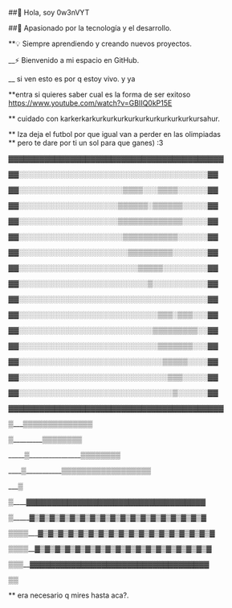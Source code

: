  ##👋 Hola, soy 0w3nVYT

##🚀 Apasionado por la tecnología y el desarrollo.


**💡 Siempre aprendiendo y creando nuevos proyectos.


__⚡ Bienvenido a mi espacio en GitHub.

__ si ven esto es por q estoy vivo. y ya

**entra si quieres saber cual es la forma de ser exitoso
https://www.youtube.com/watch?v=GBIIQ0kP15E

** cuidado con karkerkarkurkurkurkurkurkurkurkurkurkursahur.

** Iza deja el futbol por que igual van a perder en las olimpiadas  
** pero te dare por ti un sol para que ganes)  :3


▓▓▓▓▓▓▓▓▓▓▓▓▓▓▓▓▓▓▓▓▓▓▓▓▓▓▓▓▓▓▓▓▓▓▓▓▓▓▓▓▓▓

▓▓░░░░░░░░░░░░░░░░░░░░░░░░░░░░░░░░░░░░░░▓▓

▓▓░░░░░░░░░░░░░░░░░░░░░▒▒▒▒░░░▒▒▒▒░░░░░░▓▓

▓▓░░░░░░░░░░░░░░░░░░░░▒▒▒▒▒▒░▒▒▒▒▒▒░░░░░▓▓

▓▓░░░░░░░░░░░░░░░░░░░░▒▒▒▒▒▒▒▒▒▒▒▒▒░░░░░▓▓

▓▓░░░░░░░░░░░░░░░░░░░░░▒▒▒▒▒▒▒▒▒▒▒░░░░░░▓▓

▓▓░░░░░░░░░░░░░░░░░░░░░░▒▒▒▒▒▒▒▒▒░░░░░░░▓▓

▓▓░░░░░░░░░░░░░░░░░░░░░░░░▒▒▒▒▒░░░░░░░░░▓▓

▓▓░░░░░░░░░░░░░░░░░░░░░░░░░░▒░░░░░░░░░░░▓▓

▓▓░░░░░░░░░░░░░░░░░░░░░░░░░░░░░░░░░░░░░░▓▓

▓▓░░░░░░░░░░░░░░░░░░░░░░░░░░░░▒▒▒░▒▒▒░░░▓▓

▓▓░░░░░░░░░░░░░░░░░░░░░░░░░░░▒▒▒▒▒▒▒▒▒░░▓▓

▓▓░░░░░░░░░░░░░░░░░░░░░░░░░░░░▒▒▒▒▒▒▒░░░▓▓

▓▓░░░░░░░░░░░░░░░░░░░░░░░░░░░░░▒▒▒▒▒░░░░▓▓

▓▓░░░░░░░░░░░░░░░░░░░░░░░░░░░░░░▒▒▒░░░░░▓▓

▓▓░░░░░░░░░░░░░░░░░░░░░░░░░░░░░░░▒░░░░░░▓▓

▓▓▓▓▓▓▓▓▓▓▓▓▓▓▓▓▓▓▓▓▓▓▓▓▓▓▓▓▓▓▓▓▓▓▓▓▓▓▓▓▓▓

_______▒__________▒▒▒▒▒▒▒▒▒▒▒▒▒▒

______▒_______________▒▒▒▒▒▒▒▒

_____▒________________▒▒▒▒▒▒▒▒

____▒___________▒▒▒▒▒▒▒▒▒▒▒▒▒▒▒▒▒▒

___▒

__▒______▓▓▓▓▓▓▓▓▓▓▓▓▓▓▓▓▓▓▓▓▓▓▓▓▓▓▓▓▓▓▓▓▓▓▓

_▒______▓▒▓▒▓▒▓▒▓▒▓▒▓▒▓▒▓▒▓▒▓▒▓▒▓▒▓▒▓▒▓▒▓▒▓

▒▒▒▒___▓▒▓▒▓▒▓▒▓▒▓▒▓▒▓▒▓▒▓▒▓▒▓▒▓▒▓▒▓▒▓▒▓▒▓

▒▒▒▒__▓▒▓▒▓▒▓▒▓▒▓▒▓▒▓▒▓▒▓▒▓▒▓▒▓▒▓▒▓▒▓▒▓▒▓

▒▒▒__▓▓▓▓▓▓▓▓▓▓▓▓▓▓▓▓▓▓▓▓▓▓▓▓▓▓▓▓▓▓▓▓▓▓▓

▒▒















































** era necesario q mires hasta aca?. 


